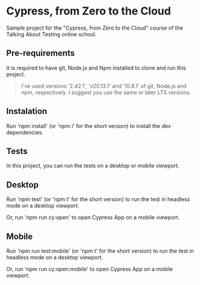 # Cypress, from Zero to the Cloud

Sample project for the "Cypress, from Zero to the Cloud" course of the Talking About Testing online school.

## Pre-requirements

It is required to have git, Node.js and Npm installed to clone and run this project.

> I've used versions '2.42.1', 'v20.13.1' and '10.8.1' of git, Node.js and npm, respectively. I suggest you use the same or later LTS versions.

## Instalation

Run 'npm install' (or 'npm i' for the short version) to install the dev dependencies.

## Tests

In this project, you can run the tests on a desktop or mobile viewport.

## Desktop

Run 'npm test' (or 'npm t' for the short version) to run the test in headless mode on a desktop viewport.

Or, run 'npm run cy:open' to open Cypress App on a mobile viewport.

## Mobile

Run 'npm run test:mobile' (or 'npm t' for the short version) to run the test in headless mode on a desktop viewport.

Or, run 'npm run cy:open:mobile' to open Cypress App on a mobile viewport.
